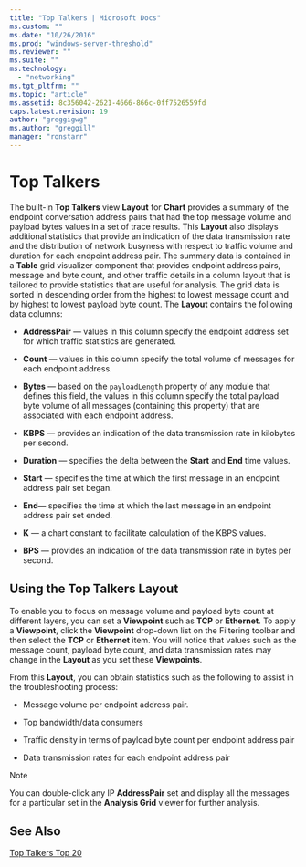 ```yaml
---
title: "Top Talkers | Microsoft Docs"
ms.custom: ""
ms.date: "10/26/2016"
ms.prod: "windows-server-threshold"
ms.reviewer: ""
ms.suite: ""
ms.technology: 
  - "networking"
ms.tgt_pltfrm: ""
ms.topic: "article"
ms.assetid: 8c356042-2621-4666-866c-0ff7526559fd
caps.latest.revision: 19
author: "greggigwg"
ms.author: "greggill"
manager: "ronstarr"
---
```

# Top Talkers
The built-in **Top Talkers** view **Layout** for **Chart** provides a summary of the endpoint conversation address pairs that had the top message volume and payload bytes values in a set of trace results. This **Layout** also displays additional statistics that provide an indication of the data transmission rate and the distribution of network busyness with respect to traffic volume and duration for each endpoint address pair. The summary data is contained in a **Table** grid visualizer component that provides endpoint address pairs, message and byte count, and other traffic details in a column layout that is tailored to provide statistics that are useful for analysis. The grid data is sorted in descending order from the highest to lowest message count and by highest to lowest payload byte count. The **Layout** contains the following data columns:  
  
-   **AddressPair** — values in this column specify the endpoint address set for which traffic statistics are generated.  
  
-   **Count** — values in this column specify the total volume of messages for each endpoint address.  
  
-   **Bytes** — based on the `payloadLength` property of any module that defines this field, the values in this column specify the total payload byte volume of all messages (containing this property) that are associated with each endpoint address.  
  
-   **KBPS** — provides an indication of the data transmission rate in kilobytes per second.  
  
-   **Duration** — specifies the delta between the **Start** and **End** time values.  
  
-   **Start** — specifies the time at which the first message in an endpoint address pair set began.  
  
-   **End**— specifies the time at which the last message in an endpoint address pair set ended.  
  
-   **K** — a chart constant to facilitate calculation of the KBPS values.  
  
-   **BPS** — provides an indication of the data transmission rate in bytes per second.  
  
## Using the Top Talkers Layout  
 To enable you to focus on message volume and payload byte count at different layers, you can set a **Viewpoint** such as **TCP** or **Ethernet**. To apply a **Viewpoint**, click the **Viewpoint** drop-down list on the Filtering toolbar and then select the **TCP** or **Ethernet** item. You will notice that values such as the message count, payload byte count, and data transmission rates may change in the **Layout** as you set these **Viewpoints**.  
  
 From this **Layout**, you can obtain statistics such as the following to assist in the troubleshooting process:  
  
-   Message volume per endpoint address pair.  
  
-   Top bandwidth/data consumers  
  
-   Traffic density in terms of payload byte count per endpoint address pair  
  
-   Data transmission rates for each endpoint address pair  
  
> [!NOTE]
>  You can double-click any IP **AddressPair** set and display all the messages for a particular set in the **Analysis Grid** viewer for further analysis.  
  
## See Also  
 [Top Talkers Top 20](top-talkers-top-20.md)